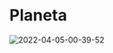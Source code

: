 # Planeta


![2022-04-05-00-39-52](https://user-images.githubusercontent.com/99293275/161675684-32e39ead-2b7d-4a14-9127-9610662b968e.gif)

